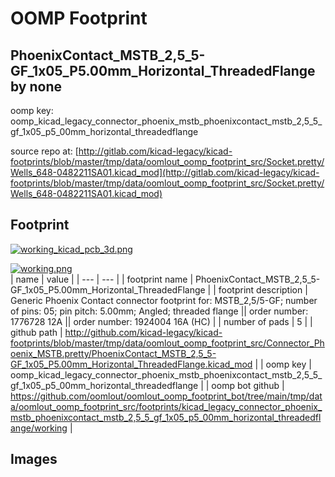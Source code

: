 # OOMP Footprint  
## PhoenixContact_MSTB_2,5_5-GF_1x05_P5.00mm_Horizontal_ThreadedFlange  by none  
  
oomp key: oomp_kicad_legacy_connector_phoenix_mstb_phoenixcontact_mstb_2,5_5_gf_1x05_p5_00mm_horizontal_threadedflange  
  
source repo at: [http://gitlab.com/kicad-legacy/kicad-footprints/blob/master/tmp/data/oomlout_oomp_footprint_src/Socket.pretty/Wells_648-0482211SA01.kicad_mod](http://gitlab.com/kicad-legacy/kicad-footprints/blob/master/tmp/data/oomlout_oomp_footprint_src/Socket.pretty/Wells_648-0482211SA01.kicad_mod)  
## Footprint  
  
[![working_kicad_pcb_3d.png](working_kicad_pcb_3d_600.png)](working_kicad_pcb_3d.png)  
  
[![working.png](working_600.png)](working.png)  
| name | value | 
| --- | --- | 
| footprint name | PhoenixContact_MSTB_2,5_5-GF_1x05_P5.00mm_Horizontal_ThreadedFlange | 
| footprint description | Generic Phoenix Contact connector footprint for: MSTB_2,5/5-GF; number of pins: 05; pin pitch: 5.00mm; Angled; threaded flange || order number: 1776728 12A || order number: 1924004 16A (HC) | 
| number of pads | 5 | 
| github path | http://github.com/kicad-legacy/kicad-footprints/blob/master/tmp/data/oomlout_oomp_footprint_src/Connector_Phoenix_MSTB.pretty/PhoenixContact_MSTB_2,5_5-GF_1x05_P5.00mm_Horizontal_ThreadedFlange.kicad_mod | 
| oomp key | oomp_kicad_legacy_connector_phoenix_mstb_phoenixcontact_mstb_2,5_5_gf_1x05_p5_00mm_horizontal_threadedflange | 
| oomp bot github | https://github.com/oomlout/oomlout_oomp_footprint_bot/tree/main/tmp/data/oomlout_oomp_footprint_src/footprints/kicad_legacy_connector_phoenix_mstb_phoenixcontact_mstb_2,5_5_gf_1x05_p5_00mm_horizontal_threadedflange/working | 
## Images  
